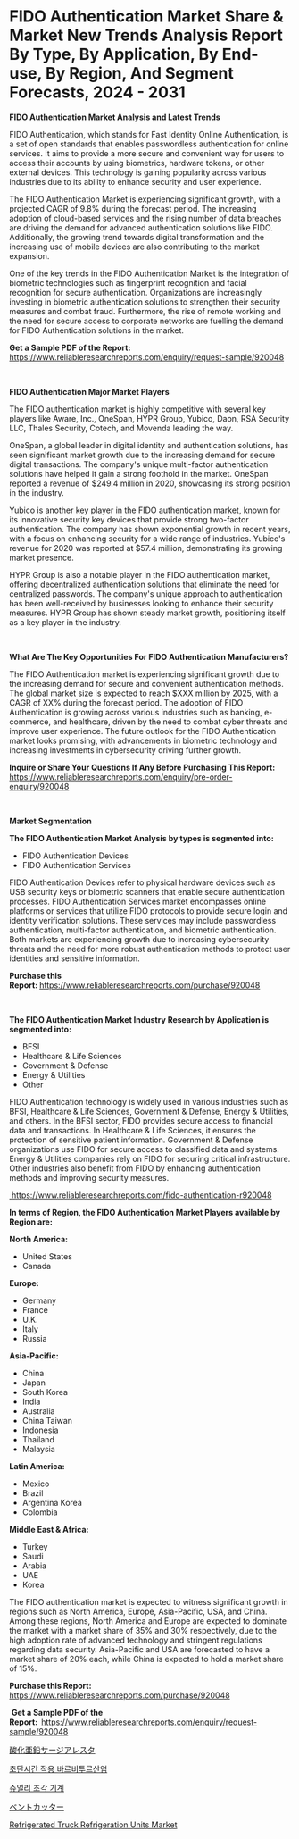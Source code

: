 <p><h1>FIDO Authentication Market Share & Market New Trends Analysis Report By Type, By Application, By End-use, By Region, And Segment Forecasts, 2024 - 2031</h1></p><p><strong>FIDO Authentication Market Analysis and Latest Trends</strong></p>
<p><p>FIDO Authentication, which stands for Fast Identity Online Authentication, is a set of open standards that enables passwordless authentication for online services. It aims to provide a more secure and convenient way for users to access their accounts by using biometrics, hardware tokens, or other external devices. This technology is gaining popularity across various industries due to its ability to enhance security and user experience.</p><p>The FIDO Authentication Market is experiencing significant growth, with a projected CAGR of 9.8% during the forecast period. The increasing adoption of cloud-based services and the rising number of data breaches are driving the demand for advanced authentication solutions like FIDO. Additionally, the growing trend towards digital transformation and the increasing use of mobile devices are also contributing to the market expansion.</p><p>One of the key trends in the FIDO Authentication Market is the integration of biometric technologies such as fingerprint recognition and facial recognition for secure authentication. Organizations are increasingly investing in biometric authentication solutions to strengthen their security measures and combat fraud. Furthermore, the rise of remote working and the need for secure access to corporate networks are fuelling the demand for FIDO Authentication solutions in the market.</p></p>
<p><strong>Get a Sample PDF of the Report:&nbsp;</strong> <a href="https://www.reliableresearchreports.com/enquiry/request-sample/920048">https://www.reliableresearchreports.com/enquiry/request-sample/920048</a></p>
<p>&nbsp;</p>
<p><strong>FIDO Authentication Major Market Players</strong></p>
<p><p>The FIDO authentication market is highly competitive with several key players like Aware, Inc., OneSpan, HYPR Group, Yubico, Daon, RSA Security LLC, Thales Security, Cotech, and Movenda leading the way.</p><p>OneSpan, a global leader in digital identity and authentication solutions, has seen significant market growth due to the increasing demand for secure digital transactions. The company's unique multi-factor authentication solutions have helped it gain a strong foothold in the market. OneSpan reported a revenue of $249.4 million in 2020, showcasing its strong position in the industry.</p><p>Yubico is another key player in the FIDO authentication market, known for its innovative security key devices that provide strong two-factor authentication. The company has shown exponential growth in recent years, with a focus on enhancing security for a wide range of industries. Yubico's revenue for 2020 was reported at $57.4 million, demonstrating its growing market presence.</p><p>HYPR Group is also a notable player in the FIDO authentication market, offering decentralized authentication solutions that eliminate the need for centralized passwords. The company's unique approach to authentication has been well-received by businesses looking to enhance their security measures. HYPR Group has shown steady market growth, positioning itself as a key player in the industry.</p></p>
<p>&nbsp;</p>
<p><strong>What Are The Key Opportunities For FIDO Authentication Manufacturers?</strong></p>
<p><p>The FIDO Authentication market is experiencing significant growth due to the increasing demand for secure and convenient authentication methods. The global market size is expected to reach $XXX million by 2025, with a CAGR of XX% during the forecast period. The adoption of FIDO Authentication is growing across various industries such as banking, e-commerce, and healthcare, driven by the need to combat cyber threats and improve user experience. The future outlook for the FIDO Authentication market looks promising, with advancements in biometric technology and increasing investments in cybersecurity driving further growth.</p></p>
<p><strong>Inquire or Share Your Questions If Any Before Purchasing This Report:</strong> <a href="https://www.reliableresearchreports.com/enquiry/pre-order-enquiry/920048">https://www.reliableresearchreports.com/enquiry/pre-order-enquiry/920048</a></p>
<p>&nbsp;</p>
<p><strong>Market Segmentation</strong></p>
<p><strong>The FIDO Authentication Market Analysis by types is segmented into:</strong></p>
<p><ul><li>FIDO Authentication Devices</li><li>FIDO Authentication Services</li></ul></p>
<p><p>FIDO Authentication Devices refer to physical hardware devices such as USB security keys or biometric scanners that enable secure authentication processes. FIDO Authentication Services market encompasses online platforms or services that utilize FIDO protocols to provide secure login and identity verification solutions. These services may include passwordless authentication, multi-factor authentication, and biometric authentication. Both markets are experiencing growth due to increasing cybersecurity threats and the need for more robust authentication methods to protect user identities and sensitive information.</p></p>
<p><strong>Purchase this Report:&nbsp;</strong><a href="https://www.reliableresearchreports.com/purchase/920048">https://www.reliableresearchreports.com/purchase/920048</a></p>
<p>&nbsp;</p>
<p><strong>The FIDO Authentication Market Industry Research by Application is segmented into:</strong></p>
<p><ul><li>BFSI</li><li>Healthcare & Life Sciences</li><li>Government & Defense</li><li>Energy & Utilities</li><li>Other</li></ul></p>
<p><p>FIDO Authentication technology is widely used in various industries such as BFSI, Healthcare & Life Sciences, Government & Defense, Energy & Utilities, and others. In the BFSI sector, FIDO provides secure access to financial data and transactions. In Healthcare & Life Sciences, it ensures the protection of sensitive patient information. Government & Defense organizations use FIDO for secure access to classified data and systems. Energy & Utilities companies rely on FIDO for securing critical infrastructure. Other industries also benefit from FIDO by enhancing authentication methods and improving security measures.</p></p>
<p><a href="https://www.reliableresearchreports.com/fido-authentication-r920048">&nbsp;https://www.reliableresearchreports.com/fido-authentication-r920048</a></p>
<p><strong>In terms of Region, the FIDO Authentication Market Players available by Region are:</strong></p>
<p>
    <p> <strong> North America: </strong>
        <ul>
            <li>United States</li>
            <li>Canada</li>
        </ul>
        </p> 
    <p> <strong> Europe: </strong>
        <ul>
            <li>Germany</li>
            <li>France</li>
            <li>U.K.</li>
            <li>Italy</li>
            <li>Russia</li>
        </ul>
        </p> 
    <p> <strong> Asia-Pacific: </strong>
        <ul>
            <li>China</li>
            <li>Japan</li>
            <li>South Korea</li>
            <li>India</li>
            <li>Australia</li>
            <li>China Taiwan</li>
            <li>Indonesia</li>
            <li>Thailand</li>
            <li>Malaysia</li>
        </ul>
        </p> 
    <p> <strong> Latin America: </strong>
        <ul>
            <li>Mexico</li>
            <li>Brazil</li>
            <li>Argentina Korea</li>
            <li>Colombia</li>
        </ul>
        </p> 
    <p> <strong> Middle East & Africa: </strong>
        <ul>
            <li>Turkey</li>
            <li>Saudi</li>
            <li>Arabia</li>
            <li>UAE</li>
            <li>Korea</li>
        </ul>
    </p>
    </p>
<p><p>The FIDO authentication market is expected to witness significant growth in regions such as North America, Europe, Asia-Pacific, USA, and China. Among these regions, North America and Europe are expected to dominate the market with a market share of 35% and 30% respectively, due to the high adoption rate of advanced technology and stringent regulations regarding data security. Asia-Pacific and USA are forecasted to have a market share of 20% each, while China is expected to hold a market share of 15%.</p></p>
<p><strong>Purchase this Report: </strong><a href="https://www.reliableresearchreports.com/purchase/920048">https://www.reliableresearchreports.com/purchase/920048</a></p>
<p>&nbsp;<strong>Get a Sample PDF of the Report:&nbsp;&nbsp;</strong><a href="https://www.reliableresearchreports.com/enquiry/request-sample/920048">https://www.reliableresearchreports.com/enquiry/request-sample/920048</a></p>
<p><strong></strong></p>
<p><p><a href="https://medium.com/@izaiahbartell/%E9%85%B8%E5%8C%96%E4%BA%9C%E9%89%9B%E3%82%B5%E3%83%BC%E3%82%B8%E3%82%A2%E3%83%AC%E3%82%B9%E3%82%BF%E3%83%BC%E3%83%9E%E3%83%BC%E3%82%B1%E3%83%83%E3%83%88-%E5%B8%82%E5%A0%B4cagr-%E5%B8%82%E5%A0%B4%E3%83%88%E3%83%AC%E3%83%B3%E3%83%89-%E6%88%90%E9%95%B7%E6%88%A6%E7%95%A5%E3%81%AB%E5%AF%BE%E3%81%99%E3%82%8B%E6%B4%9E%E5%AF%9F-caaa83af5ffb">酸化亜鉛サージアレスタ</a></p><p><a href="https://medium.com/@ethanmorar2011/%EC%B4%88%EB%8B%A8%EB%B0%9C%EC%84%B1-%EB%B0%94%EB%B9%84%ED%88%AC%EB%A0%88%EC%9D%B4%ED%8A%B8-%EC%8B%9C%EC%9E%A5-%EA%B7%9C%EB%AA%A8-%EC%8B%9C%EC%9E%A5-%EC%A0%84%EB%A7%9D-%EB%B0%8F-%EC%8B%9C%EC%9E%A5-%EC%98%88%EC%B8%A1-2024%EB%85%84%EB%B6%80%ED%84%B0-2031%EB%85%84%EA%B9%8C%EC%A7%80-6675cf5a5b69">초단시간 작용 바르비투르산염</a></p><p><a href="https://medium.com/@kalimetz2023/%EB%B3%B4%EC%84%9D-%EC%A1%B0%EA%B0%81%EA%B8%B0-%EC%8B%9C%EC%9E%A5-%EC%8B%9C%EC%9E%A5-%EC%A0%90%EC%9C%A0%EC%9C%A8-%EC%8B%9C%EC%9E%A5-%EB%8F%99%ED%96%A5-%EB%B0%8F-%EB%AF%B8%EB%9E%98-%EC%84%B1%EC%9E%A5-%ED%83%90%EC%83%89-6b580d693ace">쥬얼리 조각 기계</a></p><p><a href="https://medium.com/@lelanadden5645/%E6%AC%A1%E3%81%AE%E6%96%87%E7%AB%A0%E3%82%92%E6%97%A5%E6%9C%AC%E8%AA%9E%E3%81%AB%E7%BF%BB%E8%A8%B3%E3%81%97%E3%81%BE%E3%81%99-%E3%83%99%E3%83%B3%E3%83%88%E3%82%AB%E3%83%83%E3%82%BF%E3%83%BC%E3%83%9E%E3%83%BC%E3%82%B1%E3%83%83%E3%83%88%E3%81%AE%E5%88%86%E6%9E%90-%E3%82%B0%E3%83%AD%E3%83%BC%E3%83%90%E3%83%AB%E7%94%A3%E6%A5%AD%E3%81%AE%E8%A6%8B%E9%80%9A%E3%81%97%E3%81%A8%E4%BA%88%E6%B8%AC-2024%E5%B9%B4%E3%81%8B%E3%82%892031%E5%B9%B4-294e2f78c780">ベントカッター</a></p><p><a href="https://www.linkedin.com/pulse/refrigerated-truck-refrigeration-units-market-research-zi08c">Refrigerated Truck Refrigeration Units Market</a></p></p>